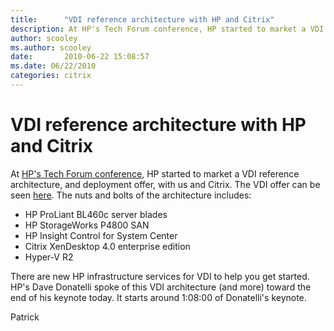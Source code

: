 ```yaml
---
title:      "VDI reference architecture with HP and Citrix"
description: At HP's Tech Forum conference, HP started to market a VDI reference architecture, and deployment offer, with us and Citrix.
author: scooley
ms.author: scooley
date:       2010-06-22 15:08:57
ms.date: 06/22/2010
categories: citrix
---
```

# VDI reference architecture with HP and Citrix

At [HP's Tech Forum conference](https://h30434.www3.hp.com/ "HP Tech Forum website"), HP started to market a VDI reference architecture, and deployment offer, with us and Citrix. The VDI offer can be seen [here](https://www.citrix.com/global-partners/microsoft/ "VDI offer site"). The nuts and bolts of the architecture includes: 

* HP ProLiant BL460c server blades
* HP StorageWorks P4800 SAN
* HP Insight Control for System Center
* Citrix XenDesktop 4.0 enterprise edition
* Hyper-V R2

There are new HP infrastructure services for VDI to help you get started. HP's Dave Donatelli spoke of this VDI architecture (and more) toward the end of his keynote today. It starts around 1:08:00 of Donatelli's keynote. 

Patrick
